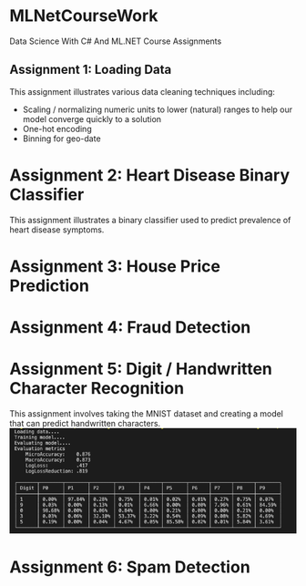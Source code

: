 # MLNetCourseWork
Data Science With C# And ML.NET Course Assignments

## Assignment 1: Loading Data
This assignment illustrates various data cleaning techniques including:
* Scaling / normalizing numeric units to lower (natural) ranges to help our model converge quickly to a solution
* One-hot encoding 
* Binning for geo-date

# Assignment 2: Heart Disease Binary Classifier
This assignment illustrates a binary classifier used to predict prevalence of heart disease symptoms.

# Assignment 3: House Price Prediction

# Assignment 4: Fraud Detection

# Assignment 5: Digit / Handwritten Character Recognition
This assignment involves taking the MNIST dataset and creating a model that can predict handwritten characters. 
![](digit_recognition_results.png)

# Assignment 6: Spam Detection
